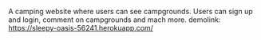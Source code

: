 A camping website where users can see campgrounds. Users can sign up and login, comment on campgrounds and mach more.
demolink: https://sleepy-oasis-56241.herokuapp.com/
